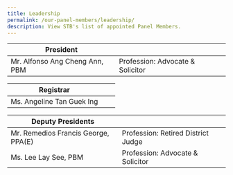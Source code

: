```yaml
---
title: Leadership
permalink: /our-panel-members/leadership/
description: View STB's list of appointed Panel Members.
---
```

| President |  |  |
| -------- | -------- | -------- |
| Mr. Alfonso Ang Cheng Ann,  PBM     | Profession:  Advocate & Solicitor |



| Registrar |  |  |
| -------- | -------- | -------- |
| Ms. Angeline Tan Guek Ing    |  |



| Deputy Presidents |  |  |
| -------- | -------- | -------- |
| Mr. Remedios Francis George,  PPA(E)     | Profession: Retired District Judge     |  
| Ms. Lee Lay See, PBM |    Profession: Advocate & Solicitor